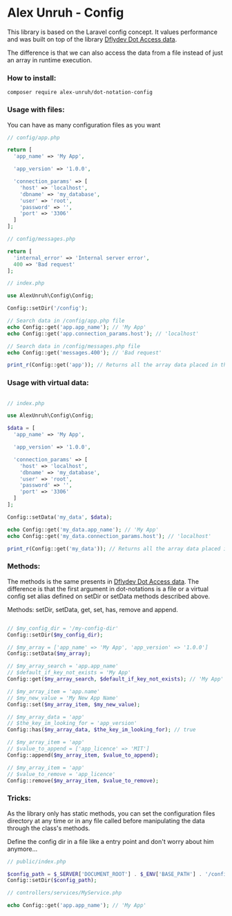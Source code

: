 # Alex Unruh - Config

This library is based on the Laravel config concept. It values performance and was built on top of the library [Dflydev Dot Access data](https://github.com/dflydev/dflydev-dot-access-data).

The difference is that we can also access the data from a file instead of just an array in runtime execution.

### How to install:

```
composer require alex-unruh/dot-notation-config
```

### Usage with files:

You can have as many configuration files as you want

```php
// config/app.php

return [
  'app_name' => 'My App',

  'app_version' => '1.0.0',

  'connection_params' => [
    'host' => 'localhost',
    'dbname' => 'my_database',
    'user' => 'root',
    'password' => '',
    'port' => '3306'
  ]
];

// config/messages.php

return [
  'internal_error' => 'Internal server error',
  400 => 'Bad request'
];

// index.php

use AlexUnruh\Config\Config;

Config::setDir('/config');

// Search data in /config/app.php file
echo Config::get('app.app_name'); // 'My App'
echo Config::get('app.connection_params.host'); // 'localhost'

// Search data in /config/messages.php file
echo Config::get('messages.400'); // 'Bad request'

print_r(Config::get('app')); // Returns all the array data placed in the app file.
```

### Usage with virtual data:

```php

// index.php

use AlexUnruh\Config\Config;

$data = [
  'app_name' => 'My App',

  'app_version' => '1.0.0',

  'connection_params' => [
    'host' => 'localhost',
    'dbname' => 'my_database',
    'user' => 'root',
    'password' => '',
    'port' => '3306'
  ]
];

Config::setData('my_data', $data);

echo Config::get('my_data.app_name'); // 'My App'
echo Config::get('my_data.connection_params.host'); // 'localhost'

print_r(Config::get('my_data')); // Returns all the array data placed in the my_data array.
```

### Methods:

The methods is the same presents in [Dflydev Dot Access data](https://github.com/dflydev/dflydev-dot-access-data). The difference is that the first argument in dot-notations is a file or a virtual config set alias defined on setDir or setData methods described above.

Methods: setDir, setData, get, set, has, remove and append.

```php

// $my_config_dir = '/my-config-dir'
Config::setDir($my_config_dir);

// $my_array = ['app_name' => 'My App', 'app_version' => '1.0.0']
Config::setData($my_array);

// $my_array_search = 'app.app_name'
// $default_if_key_not_exists = 'My App'
Config::get($my_array_search, $default_if_key_not_exists); // 'My App'

// $my_array_item = 'app.name'
// $my_new_value = 'My New App Name'
Config::set($my_array_item, $my_new_value);

// $my_array_data = 'app'
// $the_key_im_looking_for = 'app_version'
Config::has($my_array_data, $the_key_im_looking_for); // true

// $my_array_item = 'app'
// $value_to_append = ['app_licence' => 'MIT']
Config::append($my_array_item, $value_to_append);

// $my_array_item = 'app'
// $value_to_remove = 'app_licence'
Config::remove($my_array_item, $value_to_remove);
```

### Tricks:

As the library only has static methods, you can set the configuration files directory at any time or in any file called before manipulating the data through the class's methods.

Define the config dir in a file like a entry point and don't worry about him anymore...

```php
// public/index.php

$config_path = $_SERVER['DOCUMENT_ROOT'] . $_ENV['BASE_PATH'] . '/config';
Config::setDir($config_path);

// controllers/services/MyService.php

echo Config::get('app.app_name'); // 'My App'
